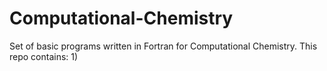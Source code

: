 # Computational-Chemistry
Set of basic programs written in Fortran for Computational Chemistry.
This repo contains:
1)
